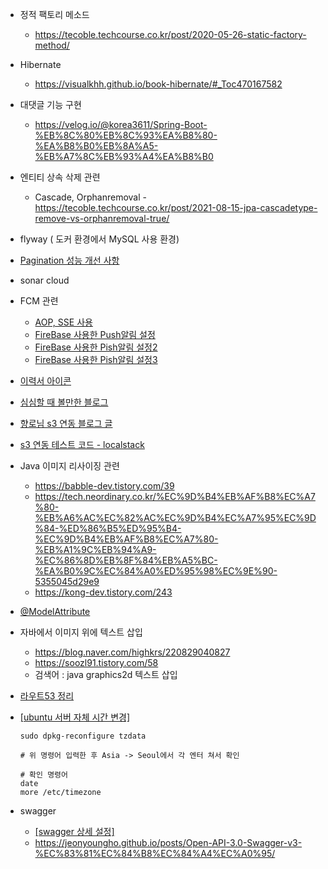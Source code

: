- 정적 팩토리 메소드
  - https://tecoble.techcourse.co.kr/post/2020-05-26-static-factory-method/

- Hibernate
  - https://visualkhh.github.io/book-hibernate/#_Toc470167582
  
- 대댓글 기능 구현
  - https://velog.io/@korea3611/Spring-Boot-%EB%8C%80%EB%8C%93%EA%B8%80-%EA%B8%B0%EB%8A%A5-%EB%A7%8C%EB%93%A4%EA%B8%B0
  
- 엔티티 상속 삭제 관련
  - Cascade, Orphanremoval - https://tecoble.techcourse.co.kr/post/2021-08-15-jpa-cascadetype-remove-vs-orphanremoval-true/

- flyway ( 도커 환경에서 MySQL 사용 환경)

- [Pagination 성능 개선 사항](https://junior-datalist.tistory.com/342)

- sonar cloud

- FCM 관련
  - [AOP, SSE 사용](https://develoyummer.tistory.com/112)
  - [FireBase 사용한 Push알림 설정](https://c-king.tistory.com/604)
  - [FireBase 사용한 Pish알림 설정2](https://kbwplace.tistory.com/179)
  - [FireBase 사용한 Pish알림 설정3](https://chicken-coach.tistory.com/11)

- [이력서 아이콘](https://kr.freepik.com/search?format=search&last_filter=query&last_value=velog&query=velog&type=icon)

- [심심할 때 볼만한 블로그](https://archanwriteup.tistory.com/entry/%EC%8A%AC%EC%B6%95%EC%83%9D-%ED%94%84%EB%A1%9C%EC%A0%9D%ED%8A%B8-4-%EB%B0%B1%EC%97%94%EB%93%9C-%EA%B0%9C%EB%B0%9C%EC%9E%90-%EB%A7%A5%EB%B6%81-%EC%84%B8%ED%8C%85-%EC%96%B4%EB%96%BB%EA%B2%8C-%EA%B0%9C%EB%B0%9C%ED%95%B4%EC%9A%94)

- [향로님 s3 연동 블로그 글](https://jojoldu.tistory.com/300)

- [s3 연동 테스트 코드 - localstack](https://steady-coding.tistory.com/644#)

- Java 이미지 리사이징 관련
  - https://babble-dev.tistory.com/39
  - https://tech.neordinary.co.kr/%EC%9D%B4%EB%AF%B8%EC%A7%80-%EB%A6%AC%EC%82%AC%EC%9D%B4%EC%A7%95%EC%9D%84-%ED%86%B5%ED%95%B4-%EC%9D%B4%EB%AF%B8%EC%A7%80-%EB%A1%9C%EB%94%A9-%EC%86%8D%EB%8F%84%EB%A5%BC-%EA%B0%9C%EC%84%A0%ED%95%98%EC%9E%90-5355045d29e9
  - https://kong-dev.tistory.com/243
  
- [@ModelAttribute](https://galid1.tistory.com/769)

  

- 자바에서 이미지 위에 텍스트 삽입
  - https://blog.naver.com/highkrs/220829040827
  - https://soozl91.tistory.com/58
  - 검색어 : java graphics2d 텍스트 삽입
  
- [라우트53 정리](https://velog.io/@hahaha/AWS-Route53%EB%9E%80)

- [[ubuntu 서버 자체 시간 변경]](https://dazbee.tistory.com/108)

  ```shell
  sudo dpkg-reconfigure tzdata
  
  # 위 명령어 입력한 후 Asia -> Seoul에서 각 엔터 쳐서 확인
  
  # 확인 명령어
  date
  more /etc/timezone
  ```

- swagger
  - [[swagger 상세 설정]](https://devnm.tistory.com/29)
  - https://jeonyoungho.github.io/posts/Open-API-3.0-Swagger-v3-%EC%83%81%EC%84%B8%EC%84%A4%EC%A0%95/

  
